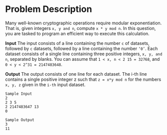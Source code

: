 # Problem Description

Many well-known cryptographic operations require modular exponentiation. That is, given integers `x, y and n`, compute `x * y mod n`. In this question, you are tasked to program an efficient way to execute this calculation.

**Input**
The input consists of a line containing the number `c` of datasets, followed by `c` datasets, followed by a line containing the number `‘0’`.
Each dataset consists of a single line containing three positive integers, `x, y, and n`, separated by blanks.
You can assume that `1 < x, n < 2 15 = 32768`, and `0 < y < 2^31 = 2147483648`.

**Output**
The output consists of one line for each dataset. The i-th line contains a single positive integer z such
that
`z = x*y mod n` for the numbers `x, y, z` given in the `i-th` input dataset.

```
Sample Input
2
2 3 5
2 2147483647 13
0

Sample Output
3
11
```
